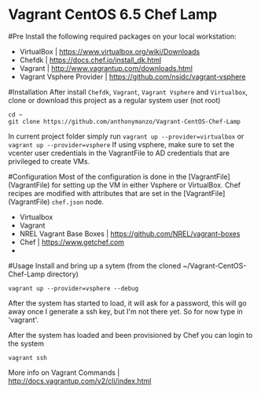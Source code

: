 Vagrant CentOS 6.5 Chef Lamp
=========================

#Pre
Install the following required packages on your local workstation:
- VirtualBox | https://www.virtualbox.org/wiki/Downloads
- Chefdk | https://docs.chef.io/install_dk.html
- Vagrant | http://www.vagrantup.com/downloads.html
- Vagrant Vsphere Provider | https://github.com/nsidc/vagrant-vsphere 

#Installation
After install `Chefdk`, `Vagrant`, `Vagrant Vsphere` and `Virtualbox`, clone or download this project as a regular system user (not root)
```
cd ~
git clone https://github.com/anthonymanzo/Vagrant-CentOS-Chef-Lamp
```
In current project folder simply run `vagrant up --provider=virtualbox` or `vagrant up --provider=vsphere`
If using vsphere, make sure to set the vcenter user credentials in the VagrantFile to AD credentials that are privileged to create VMs.

#Configuration
Most of the configuration is done in the [VagrantFile] (VagrantFile) for setting up the VM in either Vsphere or VirtualBox.
Chef recipes are modified with attributes that are set in the [VagrantFile] (VagrantFile) `chef.json` node.


- Virtualbox
- Vagrant
- NREL Vagrant Base Boxes | https://github.com/NREL/vagrant-boxes
- Chef | https://www.getchef.com
- 
#Usage
Install and bring up a sytem (from the cloned ~/Vagrant-CentOS-Chef-Lamp directory)
```
vagrant up --provider=vsphere --debug
```
After the system has started to load, it will ask for a password, this will go away once I generate a ssh key, but I'm not there yet.  So for now type in 'vagrant'.

After the system has loaded and been provisioned by Chef you can login to the system
```
vagrant ssh
```
More info on Vagrant Commands | http://docs.vagrantup.com/v2/cli/index.html

